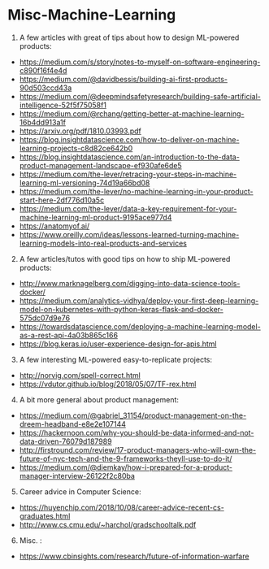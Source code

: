 # Misc-Machine-Learning

1. A few articles with great of tips about how to design ML-powered products:

* https://medium.com/s/story/notes-to-myself-on-software-engineering-c890f16f4e4d
* https://medium.com/@davidbessis/building-ai-first-products-90d503ccd43a
* https://medium.com/@deepmindsafetyresearch/building-safe-artificial-intelligence-52f5f75058f1
* https://medium.com/@rchang/getting-better-at-machine-learning-16b4dd913a1f
* https://arxiv.org/pdf/1810.03993.pdf
* https://blog.insightdatascience.com/how-to-deliver-on-machine-learning-projects-c8d82ce642b0
* https://blog.insightdatascience.com/an-introduction-to-the-data-product-management-landscape-ef930afe6de5
* https://medium.com/the-lever/retracing-your-steps-in-machine-learning-ml-versioning-74d19a66bd08
* https://medium.com/the-lever/no-machine-learning-in-your-product-start-here-2df776d10a5c
* https://medium.com/the-lever/data-a-key-requirement-for-your-machine-learning-ml-product-9195ace977d4
* https://anatomyof.ai/
* https://www.oreilly.com/ideas/lessons-learned-turning-machine-learning-models-into-real-products-and-services


2. A few articles/tutos with good tips on how to ship ML-powered products:

* http://www.marknagelberg.com/digging-into-data-science-tools-docker/
* https://medium.com/analytics-vidhya/deploy-your-first-deep-learning-model-on-kubernetes-with-python-keras-flask-and-docker-575dc07d9e76
* https://towardsdatascience.com/deploying-a-machine-learning-model-as-a-rest-api-4a03b865c166
* https://blog.keras.io/user-experience-design-for-apis.html

3. A few interesting ML-powered easy-to-replicate projects:

* http://norvig.com/spell-correct.html
* https://vdutor.github.io/blog/2018/05/07/TF-rex.html

4. A bit more general about product management:

* https://medium.com/@gabriel_31154/product-management-on-the-dreem-headband-e8e2e107144
* https://hackernoon.com/why-you-should-be-data-informed-and-not-data-driven-76079d187989
* http://firstround.com/review/17-product-managers-who-will-own-the-future-of-nyc-tech-and-the-9-frameworks-theyll-use-to-do-it/
* https://medium.com/@diemkay/how-i-prepared-for-a-product-manager-interview-26122f2c80ba

5. Career advice in Computer Science:

* https://huyenchip.com/2018/10/08/career-advice-recent-cs-graduates.html
* http://www.cs.cmu.edu/~harchol/gradschooltalk.pdf




6. Misc. :

* https://www.cbinsights.com/research/future-of-information-warfare
